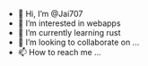 - 👋 Hi, I’m @Jai707
- 👀 I’m interested in webapps
- 🌱 I’m currently learning rust
- 💞️ I’m looking to collaborate on ...
- 📫 How to reach me ...

<!---
Jai707/Jai707 is a ✨ special ✨ repository because its `README.md` (this file) appears on your GitHub profile.
You can click the Preview link to take a look at your changes.
--->
